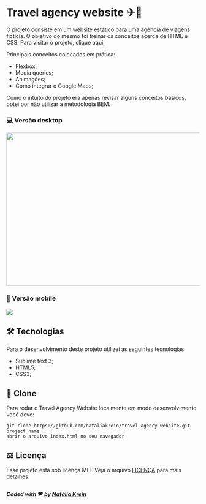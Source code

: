 # Travel agency website ✈💙

O projeto consiste em um website estático para uma agência de viagens fictícia. O objetivo do mesmo foi treinar os conceitos acerca de HTML e CSS.
Para visitar o projeto, clique aqui.

Principais conceitos colocados em prática:
<ul>
  <li>Flexbox;</li>
  <li>Media queries;</li>
  <li>Animações;</li>
  <li>Como integrar o Google Maps;</li>
</ul> 
Como o intuito do projeto era apenas revisar alguns conceitos básicos, optei por não utilizar a metodologia BEM.

### 💻 Versão desktop
<img src="https://j.gifs.com/5QqzzR.gif" width="850" height="400">

### 📱 Versão mobile
<img src="https://j.gifs.com/MwYVA3.gif">

## 🛠 Tecnologias
Para o desenvolvimento deste projeto utilizei as seguintes tecnologias:
<ul>
  <li>Sublime text 3;</li>
  <li>HTML5;</li>
  <li>CSS3;</li>
</ul>

## 💾 Clone
Para rodar o Travel Agency Website localmente em modo desenvolvimento você deve:
```
git clone https://github.com/nataliakrein/travel-agency-website.git project_name
abrir o arquivo index.html no seu navegador
```
## ⚖ Licença
Esse projeto está sob licença MIT. Veja o arquivo <a href="https://github.com/nataliakrein/travel-agency-website/blob/main/LICENSE">LICENÇA</a> para mais detalhes.

## 
##### Coded with ❤ by <a href="https://github.com/nataliakrein/">Natália Krein</a>
